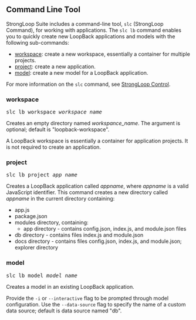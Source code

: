 ## Command Line Tool

StrongLoop Suite includes a command-line tool, `slc` (StrongLoop Command), for working with applications.
The `slc lb` command enables you to quickly create new LoopBack applications and models with the following sub-commands:

* [workspace](#workspace): create a new workspace, essentially a container for multiple projects.
* [project](#project): create a new application.
* [model](#model): create a new model for a LoopBack application.

For more information on the `slc` command, see [StrongLoop Control](/strongnode/#strongloop-control-slc).

### workspace

<pre>
slc lb workspace <i>workspace_name</i>
</pre>

Creates an empty directory named _workspance_name_.  The argument is optional; default is "loopback-workspace".

A LoopBack workspace is essentially a container for application projects.   It is not required to create an application.

### project

<pre>
slc lb project <i>app_name</i>
</pre>

Creates a LoopBack application called _appname_, where _appname_ is a valid JavaScript identifier.
This command creates a new directory called _appname_ in the current directory containing:
* app.js
* package.json
* modules directory, containing: <ul><li> app directory - contains config.json, index.js, and module.json files
</li> 
<li>  db directory - contains files index.js and module.json</li> 
<li>  docs directory - contains files config.json, index.js, and module.json; explorer directory</li></ul> 

### model

<pre>
slc lb model <i>model_name</i>
</pre>

Creates a model in an existing LoopBack application. 

Provide the
`-i` or `--interactive` flag to be prompted through model
configuration. Use the `--data-source` flag to specify the name of a
custom data source; default is data source named "db".
